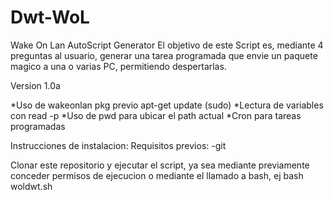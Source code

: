 # Dwt-WoL
Wake On Lan AutoScript Generator
El objetivo de este Script es, mediante 4 preguntas al usuario, generar una tarea programada que envie un paquete magico a una o varias PC, permitiendo despertarlas.

Version 1.0a

*Uso de wakeonlan pkg previo apt-get update (sudo)
*Lectura de variables con read -p
*Uso de pwd para ubicar el path actual
*Cron para tareas programadas





Instrucciones de instalacion:
Requisitos previos:
-git

Clonar este repositorio y ejecutar el script, ya sea mediante previamente conceder permisos de ejecucion o mediante el llamado a bash, ej bash woldwt.sh
